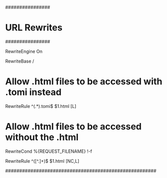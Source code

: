 ################
# URL Rewrites #
################

RewriteEngine On

RewriteBase /

# Allow .html files to be accessed with .tomi instead
RewriteRule ^(.*)\.tomi$ $1.html [L]

# Allow .html files to be accessed without the .html
RewriteCond %{REQUEST_FILENAME} !-f

RewriteRule ^([^\.]+)$ $1.html [NC,L]

######################################################
